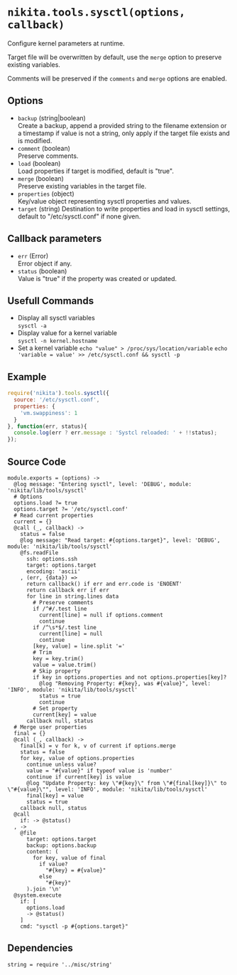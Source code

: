 
# `nikita.tools.sysctl(options, callback)`

Configure kernel parameters at runtime.

Target file will be overwritten by default, use the `merge` option to preserve existing variables.

Comments will be preserved if the `comments` and `merge` options are enabled.

## Options

* `backup` (string|boolean)   
  Create a backup, append a provided string to the filename extension or a
  timestamp if value is not a string, only apply if the target file exists and
  is modified.
* `comment` (boolean)   
  Preserve comments.
* `load` (boolean)   
  Load properties if target is modified, default is "true".
* `merge` (boolean)    
  Preserve existing variables in the target file.
* `properties` (object)   
  Key/value object representing sysctl properties and values.
* `target` (string)
  Destination to write properties and load in sysctl settings, default to "/etc/sysctl.conf" if none given.

## Callback parameters

* `err` (Error)   
  Error object if any.   
* `status`  (boolean)   
  Value is "true" if the property was created or updated.

## Usefull Commands

* Display all sysctl variables   
  `sysctl -a`
* Display value for a kernel variable   
  `sysctl -n kernel.hostname`
* Set a kernel variable
  `echo "value" > /proc/sys/location/variable`
  `echo 'variable = value' >> /etc/sysctl.conf && sysctl -p`

## Example

```js
require('nikita').tools.sysctl({
  source: '/etc/sysctl.conf',
  properties: {
    'vm.swappiness': 1
  }
}, function(err, status){
  console.log(err ? err.message : 'Systcl reloaded: ' + !!status);
});
```

## Source Code

    module.exports = (options) ->
      @log message: "Entering sysctl", level: 'DEBUG', module: 'nikita/lib/tools/sysctl'
      # Options
      options.load ?= true
      options.target ?= '/etc/sysctl.conf'
      # Read current properties
      current = {}
      @call (_, callback) ->
        status = false
        @log message: "Read target: #{options.target}", level: 'DEBUG', module: 'nikita/lib/tools/sysctl'
        @fs.readFile
          ssh: options.ssh
          target: options.target
          encoding: 'ascii'
        , (err, {data}) =>
          return callback() if err and err.code is 'ENOENT'
          return callback err if err
          for line in string.lines data
            # Preserve comments
            if /^#/.test line
              current[line] = null if options.comment
              continue
            if /^\s*$/.test line
              current[line] = null
              continue
            [key, value] = line.split '='
            # Trim
            key = key.trim()
            value = value.trim()
            # Skip property
            if key in options.properties and not options.properties[key]?
              @log "Removing Property: #{key}, was #{value}", level: 'INFO', module: 'nikita/lib/tools/sysctl'
              status = true
              continue
            # Set property
            current[key] = value
          callback null, status
      # Merge user properties
      final = {}
      @call (_, callback) ->
        final[k] = v for k, v of current if options.merge
        status = false
        for key, value of options.properties
          continue unless value?
          value = "#{value}" if typeof value is 'number'
          continue if current[key] is value
          @log "Update Property: key \"#{key}\" from \"#{final[key]}\" to \"#{value}\"", level: 'INFO', module: 'nikita/lib/tools/sysctl'
          final[key] = value
          status = true
        callback null, status
      @call
        if: -> @status()
      , ->
        @file
          target: options.target
          backup: options.backup
          content: (
            for key, value of final
              if value?
                "#{key} = #{value}"
              else
                "#{key}"
          ).join '\n'
      @system.execute
        if: [
          options.load
          -> @status()
        ]
        cmd: "sysctl -p #{options.target}"

## Dependencies

    string = require '../misc/string'
